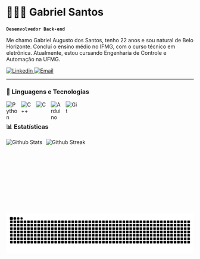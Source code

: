 # 👨🏾‍💻 Gabriel Santos

**`Desenvolvedor Back-end`**

Me chamo Gabriel Augusto dos Santos, tenho 22 anos e sou natural de Belo Horizonte. Concluí o ensino médio no IFMG, com o curso técnico em eletrônica. Atualmente, estou cursando Engenharia de Controle e Automação na UFMG.

<p align="left">
    <a href="https://www.linkedin.com/in/gabriel-dos-santos-b34861248/">
        <img 
            alt="Linkedin" 
            title="Veja meu Linkedin" 
            src="https://img.shields.io/badge/LinkedIn-0077B5?style=for-the-badge&logo=linkedin&logoColor=white"
        />
    </a>
    <a href="mailto:gabrielaugusto873@yahoo.com.br">
        <img 
            alt="Email" 
            title="Meu Email para contato" 
            src="https://img.shields.io/badge/-Email-330F63?style=for-the-badge&logo=microsoft-outlook&logoColor=007BFF"
        />
    </a>
</p>

---

### 🤖 Linguagens e Tecnologias


<img
    align="left" 
    alt="Python"
    title="Python" 
    width="30px" 
    style="padding-right: 10px;"
    src="https://cdn.jsdelivr.net/gh/devicons/devicon@latest/icons/python/python-original.svg"         
/>
<img
    align="left" 
    alt="C++"
    title="C++" 
    width="30px" 
    style="padding-right: 10px;" 
    src="https://cdn.jsdelivr.net/gh/devicons/devicon@latest/icons/cplusplus/cplusplus-plain.svg" 
/>
<img
    align="left" 
    alt="C"
    title="C" 
    width="30px" 
    style="padding-right: 10px;"
    src="https://cdn.jsdelivr.net/gh/devicons/devicon@latest/icons/c/c-plain.svg"
/>
<img
    align="left" 
    alt="Arduino"
    title="Arduino" 
    width="30px" 
    style="padding-right: 10px;"
    src="https://cdn.jsdelivr.net/gh/devicons/devicon@latest/icons/arduino/arduino-original-wordmark.svg"
/>
<img 
    align="left" 
    alt="Git" 
    title="Git"
    width="30px" 
    style="padding-right: 10px;" 
    src="https://cdn.jsdelivr.net/gh/devicons/devicon@latest/icons/git/git-original.svg" 
/>
<br/>
<br/>

### 📊 Estatísticas

<img 
    align="left" 
    alt="Github Stats" 
    height="200" 
    style="padding-right: 10px;" 
    src="https://github-readme-stats.vercel.app/api?username=gabrielaugusto872&show_icons=true&theme=bear&include_all_commits=true&locale=pt-br" 
/>

<img 
    align="left" 
    alt="Github Streak" 
    height="170" 
    style="padding-right: 10px;" 
    src="https://streak-stats.demolab.com/?user=gabrielaugusto872&theme=bear&background=000&border=30A3DC&dates=FFF" 
/>

<!-- GITHUB STATS LINGUAGENS
<img 
    align="left" 
    alt="Github Stats" 
    heigt="200"
    style="padding-right: 10px;" 
    src="https://github-readme-stats.vercel.app/api/top-langs/?username=gabrielaugusto872&theme=dark&layout=compact&langs_count=9&custom_title=Tecnologias" 
/>
-->

<picture>
  <source media="(prefers-color-scheme: dark)" srcset="https://raw.githubusercontent.com/gabrielaugusto872/gabrielaugusto872/output/github-contribution-grid-snake-dark.svg">
  <source media="(prefers-color-scheme: light)" srcset="https://raw.githubusercontent.com/gabrielaugusto872/gabrielaugusto872/output/github-contribution-grid-snake.svg">
  <img alt="github contribution grid snake animation" src="https://raw.githubusercontent.com/gabrielaugusto872/gabrielaugusto872/output/github-contribution-grid-snake.svg">
</picture>
